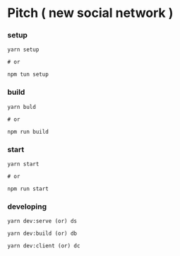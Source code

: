 # Pitch ( new social network )
### setup
```
yarn setup

# or

npm tun setup
```
### build
```
yarn buld

# or

npm run build
```
### start
```
yarn start

# or

npm run start
```
### developing
```
yarn dev:serve (or) ds 
```
```
yarn dev:build (or) db
```
```
yarn dev:client (or) dc
```